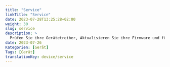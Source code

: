 ```yaml
---
title: "Service"
linkTitle: "Service"
date: 2023-07-28T13:25:28+02:00
weight: 30
slug: service
description: >
  Prüfen Sie ihre Gerätetreiber, Aktualisieren Sie ihre Firmware und führen Sie einen Reichweitentest durch
date: 2023-07-26
Kategorien: [Gerät]
Tags: [Gerät]
translationKey: device/service
---
```

